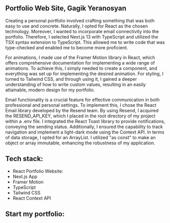 ## Portfolio Web Site, Gagik Yeranosyan

Creating a personal portfolio involved crafting something that was both easy to use and concrete. Naturally, I opted for React as the chosen technology. Moreover, I wanted to incorporate email connectivity into the portfolio. Therefore, I selected Next.js 13 with TypeScript and utilized the TSX syntax extension to TypeScript. This allowed me to write code that was type-checked and enabled me to become more proficient.

For animations, I made use of the Framer Motion library in React, which offers comprehensive documentation for implementing a wide range of animations. To achieve this, I simply needed to create a <motion /> component, and everything was set up for implementing the desired animation. For styling, I turned to Tailwind CSS, and through using it, I gained a deeper understanding of how to write custom values, resulting in an easily attainable, modern design for my portfolio.

Email functionality is a crucial feature for effective communication in both professional and personal settings. To implement this, I chose the React Email library developed by the Resend team. By using Resend, I acquired the RESEND_API_KEY, which I placed in the root directory of my project within a .env file. I integrated the React Toast library to provide notifications, conveying the sending status. Additionally, I ensured the capability to track navigation and implement a light-dark mode using the Context API.
In terms of data storage, I opted for an ArrayList. I utilized "as const" to make an object or array immutable, enhancing the robustness of my application.

## Tech stack:

- React Portfolio Website:
- Next.js App
- Framer Motion
- TypeScript
- Tailwind CSS
- React Context API

## Start my portfolio:

- npx create-next-app@latest
- npm run dev
- npm i react-icons
- npm i framer-motion
- npm i clsx(set up conditions for setting the value of the className attribute in my case)
- npm i react-intersection-observer (tell you when an element enters or leaves the viewport)
- npm i react-vertical-timeline-component
- npm i --save-dev @types/react-vertical-timeline-component
- create API key use: https://resend.com/
  - npm i resend@0.16.0
- styling email use https://react.email/
  - npm i @react-email/components @react-email/tailwind
- styling alert message for (submit form)
  - https://react-hot-toast.com/
  - npm i react-hot-toast

## Getting Started

First, run the development server:

```bash
npm run dev
# or
yarn dev
# or
pnpm dev
```
